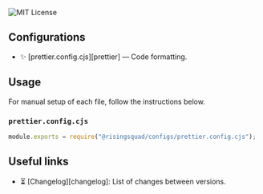 
![MIT License][license-badge]


## Configurations
-   ✨ [prettier.config.cjs][prettier] — Code formatting.
## Usage

For manual setup of each file, follow the instructions below.

### `prettier.config.cjs`

```typescript
module.exports = require("@risingsquad/configs/prettier.config.cjs");
```


## Useful links

-   ⏳ [Changelog][changelog]: List of changes between versions.

<!-- Reference -->

[license-badge]: https://img.shields.io/badge/license-MIT-007EC7.svg
